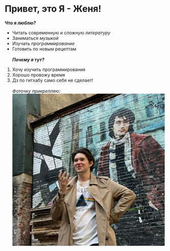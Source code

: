 # Привет, это Я - Женя!
***Что я люблю?***
- Читать современную и сложную *литературу*
- Заниматься *музыкой*
- Изучать *программирование*
- Готовить по новым рецептам <br><br>
***Почему я тут?***
1. Хочу изучить программирования
2. Хорошо провожу время 
3. Дз по гитхабу само себя не сделает!
<br><br>
*Фоточку прикрепляю:*
![Alt text](telegram-peer-photo-size-2-2831173396085188533-1-0-0.jpg)